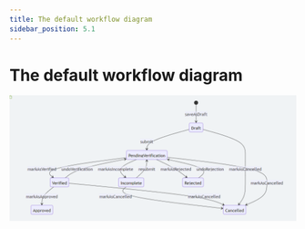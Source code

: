 ```yaml
---
title: The default workflow diagram
sidebar_position: 5.1
---
```


# The default workflow diagram


![The default workflow diagram](../images/workflow-diagram.png)
